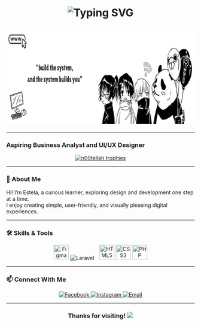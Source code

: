 <h1 align="center">
  <img src="https://readme-typing-svg.demolab.com?font=LilitaOne&size=28&pause=1000&color=FFFFF0&font-weight=bold&center=true&vCenter=true&width=435&lines=Hi%2C+I'm+Estela,+welcome!" alt="Typing SVG" />
</h1>

<h2 align="center">
  <img src="https://raw.githubusercontent.com/n00tellah/n00tellah/refs/heads/main/Your%20paragraph%20text.png" alt="Banner" width="900" height="250" />
</h2>

---
<h3> Aspiring Business Analyst and UI/UX Designer</h3>
<p align="center">
  <a href="https://github.com/ryo-ma/github-profile-trophy">
    <img src="https://github-profile-trophy.vercel.app/?username=n00tellah&theme=flat&no-frame=true&no-bg=true&title=Commits,Followers,Repositories,Experience&row=1&column=4" alt="n00tellah trophies" />
  </a>
</p>

---

### 🌼 About Me  
Hi! I’m Estela, a curious learner, exploring design and development one step at a time.  
I enjoy creating simple, user-friendly, and visually pleasing digital experiences.

---

### 🛠 Skills & Tools  

<p align="center">
  <!-- UI/UX -->
  <img src="https://cdn.jsdelivr.net/gh/devicons/devicon/icons/figma/figma-original.svg" width="40" height="40" title="Figma"/>
  
  <!-- Laravel -->
  <img src="https://cdn.jsdelivr.net/gh/devicons/devicon@latest/icons/laravel/laravel-original.svg" alt="Laravel" height="28" style="margin-right:10px;" />
  
  <!-- HTML -->
  <img src="https://cdn.jsdelivr.net/gh/devicons/devicon/icons/html5/html5-original.svg" width="40" height="40" title="HTML5"/>
  
  <!-- CSS -->
  <img src="https://cdn.jsdelivr.net/gh/devicons/devicon/icons/css3/css3-original.svg" width="40" height="40" title="CSS3"/>
  
  <!-- PHP -->
  <img src="https://cdn.jsdelivr.net/gh/devicons/devicon/icons/php/php-original.svg" width="40" height="40" title="PHP"/>
</p>




---

### 📫 Connect With Me  
<p align="center">
  <a href="https://www.facebook.com/estela.mae.jalac.2024" target="_blank">
    <img src="https://img.icons8.com/color/48/facebook-new.png" alt="Facebook"/>
  </a>
  <a href="https://www.instagram.com/nutellaoverload?igsh=aWJxbjBzeWRyMGs2" target="_blank">
    <img src="https://img.icons8.com/color/48/instagram-new.png" alt="Instagram"/>
  </a>
  <a href="mailto:estelamaejalac@gmail.com">
    <img src="https://img.icons8.com/color/48/gmail-new.png" alt="Email"/>
  </a>
</p>

---

<h3 align="center">
  Thanks for visiting!  
  <img src="https://media.giphy.com/media/hvRJCLFzcasrR4ia7z/giphy.gif" width="35px" />
</h3>
